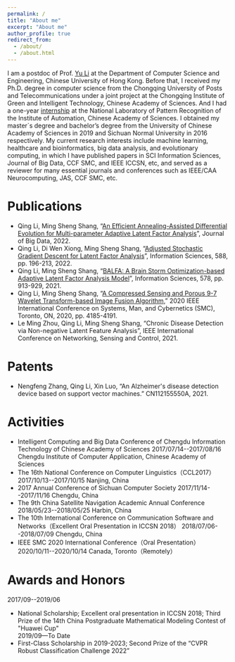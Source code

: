 ```yaml
---
permalink: /
title: "About me"
excerpt: "About me"
author_profile: true
redirect_from: 
  - /about/
  - /about.html
---
```


I am a postdoc of Prof. [Yu Li](https://liyu95.com/) at the Department of Computer Science and Engineering, Chinese University of Hong Kong. Before that, I received my Ph.D. degree in computer science from the Chongqing University of Posts and Telecommunications under a joint project at the Chongqing Institute of Green and Intelligent Technology, Chinese Academy of Sciences. And I had a one-year [internship](http://www.nlpr.ia.ac.cn/pal/People/LiQing.html) at the National Laboratory of Pattern Recognition of the Institute of Automation, Chinese Academy of Sciences. I obtained my master`s degree and bachelor’s degree from the University of Chinese Academy of Sciences in 2019 and Sichuan Normal University in 2016 respectively. My current research interests include machine learning, healthcare and bioinformatics, big data analysis, and evolutionary computing, in which I have published papers in SCI Information Sciences, Journal of Big Data, CCF SMC, and IEEE ICCSN, etc, and served as a reviewer for many essential journals and conferences such as IEEE/CAA Neurocomputing, JAS, CCF SMC, etc.  



Publications
======
* Qing Li, Ming Sheng Shang, “[An Efficient Annealing-Assisted Differential Evolution for Multi-parameter Adaptive Latent Factor Analysis](https://link.springer.com/article/10.1186/s40537-022-00638-8)”, Journal of Big Data, 2022.
*  Qing Li, Di Wen Xiong, Ming Sheng Shang, “[Adjusted Stochastic Gradient Descent for Latent Factor Analysis](https://www.sciencedirect.com/science/article/pii/S0020025521012871)”, Information Sciences, 588, pp. 196-213, 2022.
*  Qing Li, Ming Sheng Shang, “[BALFA: A Brain Storm Optimization-based Adaptive Latent Factor Analysis Model](https://www.sciencedirect.com/science/article/abs/pii/S0020025521008653)”, Information Sciences, 578, pp. 913-929, 2021.
*  Qing Li, Ming Sheng Shang, “[A Compressed Sensing and Porous 9-7 Wavelet Transform-based Image Fusion Algorithm](https://ieeexplore.ieee.org/document/9283284/),” 2020 IEEE International Conference on Systems, Man, and Cybernetics (SMC), Toronto, ON, 2020, pp. 4185-4191.
*  Le Ming Zhou, Qing Li, Ming Sheng Shang, “Chronic Disease Detection via Non-negative Latent Feature Analysis”, IEEE International Conference on Networking, Sensing and Control, 2021.

Patents
======
*  Nengfeng Zhang, Qing Li, Xin Luo, “An Alzheimer's disease detection device based on support vector machines.” CN112155550A, 2021.

Activities
======
* Intelligent Computing and Big Data Conference of Chengdu Information Technology of Chinese Academy of Sciences
2017/07/14--2017/08/16 Chengdu Institute of Computer Application, Chinese Academy of Sciences
* The 16th National Conference on Computer Linguistics（CCL2017）
2017/10/13--2017/10/15 Nanjing, China
* 2017 Annual Conference of Sichuan Computer Society
2017/11/14--2017/11/16 Chengdu, China
* The 9th China Satellite Navigation Academic Annual Conference
2018/05/23--2018/05/25 Harbin, China
* The 10th International Conference on Communication Software and Networks（Excellent Oral Presentation in ICCSN 2018）
2018/07/06--2018/07/09 Chengdu, China
* IEEE SMC 2020 International Conference（Oral Presentation）
2020/10/11--2020/10/14 Canada, Toronto（Remotely）
      
Awards and Honors
======
2017/09--2019/06
* National Scholarship; Excellent oral presentation in ICCSN 2018; Third Prize of the 14th China Postgraduate Mathematical Modeling Contest of "Huawei Cup"<BR/>
2019/09—To Date<br/>
* First-Class Scholarship in 2019-2023; Second Prize of the “CVPR Robust Classification Challenge 2022”
